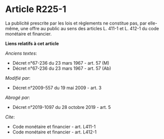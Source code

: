 # Article R225-1

La publicité prescrite par les lois et règlements ne constitue pas, par elle-même, une offre au public au sens des articles
L. 411-1 et L. 412-1 du code monétaire et financier.

**Liens relatifs à cet article**

_Anciens textes_:

  - Décret n°67-236 du 23 mars 1967 - art. 57 (M)
  - Décret n°67-236 du 23 mars 1967 - art. 57 (Ab)

_Modifié par_:

  - Décret n°2009-557 du 19 mai 2009 - art. 3

_Abrogé par_:

  - Décret n°2019-1097 du 28 octobre 2019 - art. 5

_Cite_:

  - Code monétaire et financier - art. L411-1
  - Code monétaire et financier - art. L412-1
